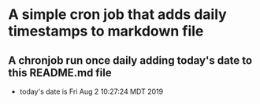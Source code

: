 A simple cron job that adds daily timestamps to markdown file
============================================================
## A chronjob run once daily adding today's date to this README.md file
* today's date is Fri Aug  2 10:27:24 MDT 2019
